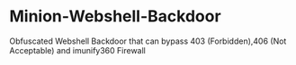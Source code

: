 # Minion-Webshell-Backdoor
Obfuscated Webshell Backdoor that can bypass 403 (Forbidden),406 (Not Acceptable) and imunify360 Firewall
